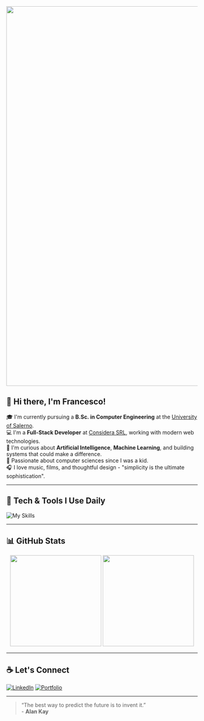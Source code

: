 <img src="https://i.giphy.com/media/v1.Y2lkPTc5MGI3NjExODc5bnNjdm8xMW52bnZvbnczeTF4N20xa3duemtqaWFudG90Ym12eiZlcD12MV9pbnRlcm5hbF9naWZfYnlfaWQmY3Q9Zw/xTiIzJSKB4l7xTouE8/giphy.gif" width="1000"/>

## 👋 Hi there, I'm Francesco!

🎓 I'm currently pursuing a **B.Sc. in Computer Engineering** at the [University of Salerno](https://www.unisa.it).  
💻 I'm a **Full-Stack Developer** at [Considera SRL](https://www.considera.it), working with modern web technologies.  
🧠 I'm curious about **Artificial Intelligence**, **Machine Learning**, and building systems that could make a difference.  
🧒 Passionate about computer sciences since I was a kid.  
🎧 I love music, films, and thoughtful design - "simplicity is the ultimate sophistication".  

---

## 🚀 Tech & Tools I Use Daily

![My Skills](https://skillicons.dev/icons?i=c,java,python,js,ts,nextjs,react,php,postgres,docker,linux,git,vscode,postman)

---

## 📊 GitHub Stats

<div align="center">
  <img src="https://github-readme-stats.vercel.app/api?username=francescopeluso&show_icons=true&theme=tokyonight&count_private=true" height="240px"/>
  <img src='https://github-readme-stats.vercel.app/api/top-langs/?username=francescopeluso&theme=tokyonight&show_icons=true' height="240px"/>
</div>

---

## ☕ Let's Connect

[![LinkedIn](https://img.shields.io/badge/LinkedIn-blue?logo=linkedin&style=for-the-badge)](https://www.linkedin.com/in/francescopeluso04) 
[![Portfolio](https://img.shields.io/badge/Portfolio-Visit-blueviolet?style=for-the-badge&logo=vercel)](https://francescopeluso.xyz)  

---

> “The best way to predict the future is to invent it.”  
> \- **Alan Kay**
